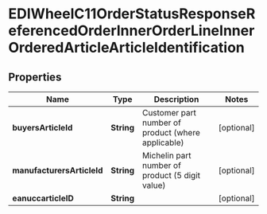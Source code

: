 

# EDIWheelC11OrderStatusResponseReferencedOrderInnerOrderLineInnerOrderedArticleArticleIdentification


## Properties

| Name | Type | Description | Notes |
|------------ | ------------- | ------------- | -------------|
|**buyersArticleId** | **String** | Customer part number of product (where applicable) |  [optional] |
|**manufacturersArticleId** | **String** | Michelin part number of product (5 digit value) |  [optional] |
|**eanuccarticleID** | **String** |  |  [optional] |



